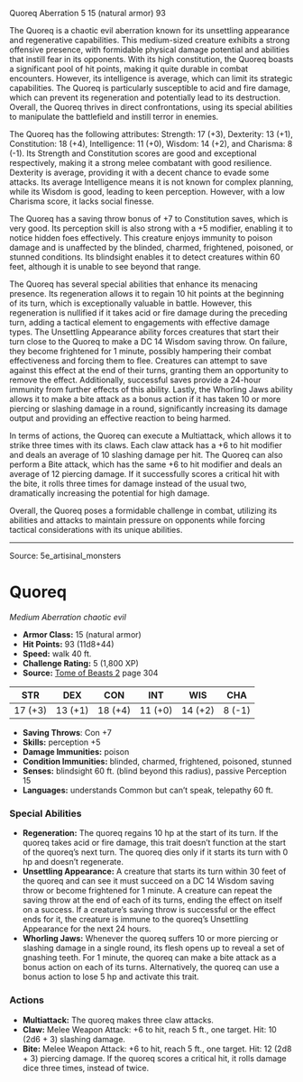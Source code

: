 <MonsterName/>Quoreq</MonsterName>
<CreatureType/>Aberration</CreatureType>
<CR/>5</CR>
<AC/>15 (natural armor)</AC>
<HP/>93</HP>
<summary>The Quoreq is a chaotic evil aberration known for its unsettling appearance and regenerative capabilities. This medium-sized creature exhibits a strong offensive presence, with formidable physical damage potential and abilities that instill fear in its opponents. With its high constitution, the Quoreq boasts a significant pool of hit points, making it quite durable in combat encounters. However, its intelligence is average, which can limit its strategic capabilities. The Quoreq is particularly susceptible to acid and fire damage, which can prevent its regeneration and potentially lead to its destruction. Overall, the Quoreq thrives in direct confrontations, using its special abilities to manipulate the battlefield and instill terror in enemies.</summary>

<detail>

The Quoreq has the following attributes: Strength: 17 (+3), Dexterity: 13 (+1), Constitution: 18 (+4), Intelligence: 11 (+0), Wisdom: 14 (+2), and Charisma: 8 (-1). Its Strength and Constitution scores are good and exceptional respectively, making it a strong melee combatant with good resilience. Dexterity is average, providing it with a decent chance to evade some attacks. Its average Intelligence means it is not known for complex planning, while its Wisdom is good, leading to keen perception. However, with a low Charisma score, it lacks social finesse.

The Quoreq has a saving throw bonus of +7 to Constitution saves, which is very good. Its perception skill is also strong with a +5 modifier, enabling it to notice hidden foes effectively. This creature enjoys immunity to poison damage and is unaffected by the blinded, charmed, frightened, poisoned, or stunned conditions. Its blindsight enables it to detect creatures within 60 feet, although it is unable to see beyond that range.

The Quoreq has several special abilities that enhance its menacing presence. Its regeneration allows it to regain 10 hit points at the beginning of its turn, which is exceptionally valuable in battle. However, this regeneration is nullified if it takes acid or fire damage during the preceding turn, adding a tactical element to engagements with effective damage types. The Unsettling Appearance ability forces creatures that start their turn close to the Quoreq to make a DC 14 Wisdom saving throw. On failure, they become frightened for 1 minute, possibly hampering their combat effectiveness and forcing them to flee. Creatures can attempt to save against this effect at the end of their turns, granting them an opportunity to remove the effect. Additionally, successful saves provide a 24-hour immunity from further effects of this ability. Lastly, the Whorling Jaws ability allows it to make a bite attack as a bonus action if it has taken 10 or more piercing or slashing damage in a round, significantly increasing its damage output and providing an effective reaction to being harmed.

In terms of actions, the Quoreq can execute a Multiattack, which allows it to strike three times with its claws. Each claw attack has a +6 to hit modifier and deals an average of 10 slashing damage per hit. The Quoreq can also perform a Bite attack, which has the same +6 to hit modifier and deals an average of 12 piercing damage. If it successfully scores a critical hit with the bite, it rolls three times for damage instead of the usual two, dramatically increasing the potential for high damage. 

Overall, the Quoreq poses a formidable challenge in combat, utilizing its abilities and attacks to maintain pressure on opponents while forcing tactical considerations with its unique abilities.</detail>



---

Source: 5e_artisinal_monsters

# Quoreq

*Medium* *Aberration* *chaotic evil*

- **Armor Class:** 15 (natural armor)
- **Hit Points:** 93 (11d8+44)
- **Speed:** walk 40 ft.
- **Challenge Rating:** 5 (1,800 XP)
- **Source:** [Tome of Beasts 2](https://koboldpress.com/kpstore/product/tome-of-beasts-2-for-5th-edition) page 304

| STR | DEX | CON | INT | WIS | CHA |
| --- | --- | --- | --- | --- | --- |
| 17 (+3) | 13 (+1) | 18 (+4) | 11 (+0) | 14 (+2) | 8 (-1) |

- **Saving Throws**: Con +7
- **Skills:** perception +5
- **Damage Immunities:** poison
- **Condition Immunities:** blinded, charmed, frightened, poisoned, stunned
- **Senses:** blindsight 60 ft. (blind beyond this radius), passive Perception 15
- **Languages:** understands Common but can’t speak, telepathy 60 ft.

### Special Abilities

- **Regeneration:** The quoreq regains 10 hp at the start of its turn. If the quoreq takes acid or fire damage, this trait doesn’t function at the start of the quoreq’s next turn. The quoreq dies only if it starts its turn with 0 hp and doesn’t regenerate.
- **Unsettling Appearance:** A creature that starts its turn within 30 feet of the quoreq and can see it must succeed on a DC 14 Wisdom saving throw or become frightened for 1 minute. A creature can repeat the saving throw at the end of each of its turns, ending the effect on itself on a success. If a creature’s saving throw is successful or the effect ends for it, the creature is immune to the quoreq’s Unsettling Appearance for the next 24 hours.
- **Whorling Jaws:** Whenever the quoreq suffers 10 or more piercing or slashing damage in a single round, its flesh opens up to reveal a set of gnashing teeth. For 1 minute, the quoreq can make a bite attack as a bonus action on each of its turns. Alternatively, the quoreq can use a bonus action to lose 5 hp and activate this trait.

### Actions

- **Multiattack:** The quoreq makes three claw attacks.
- **Claw:** Melee Weapon Attack: +6 to hit, reach 5 ft., one target. Hit: 10 (2d6 + 3) slashing damage.
- **Bite:** Melee Weapon Attack: +6 to hit, reach 5 ft., one target. Hit: 12 (2d8 + 3) piercing damage. If the quoreq scores a critical hit, it rolls damage dice three times, instead of twice.




